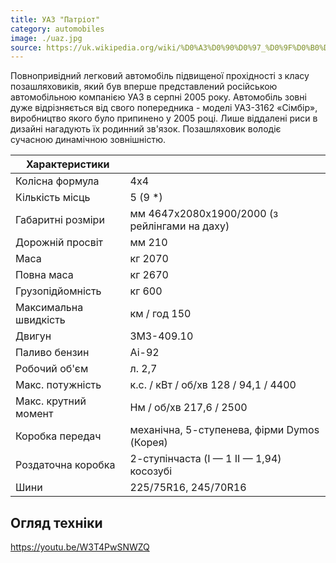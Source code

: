 ```yaml
---
title: УАЗ "Патріот"
category: automobiles
image: ./uaz.jpg
source: https://uk.wikipedia.org/wiki/%D0%A3%D0%90%D0%97_%D0%9F%D0%B0%D1%82%D1%80%D1%96%D0%BE%D1%82#%D0%9D%D0%B0_%D0%BE%D0%B7%D0%B1%D1%80%D0%BE%D1%94%D0%BD%D0%BD%D1%96
---
```


Повнопривідний легковий автомобіль підвищеної прохідності з класу позашляховиків, який був вперше представлений російською автомобільною компанією УАЗ в серпні 2005 року. Автомобіль зовні дуже відрізняється від свого попередника - моделі УАЗ-3162 «Сімбір», виробництво якого було припинено у 2005 році. Лише віддалені риси в дизайні нагадують їх родинний зв'язок. Позашляховик володіє сучасною динамічною зовнішністю.

| Характеристики        |                                               |
| --------------------- | --------------------------------------------- |
| Колісна формула       | 4x4                                           |
| Кількість місць       | 5 (9 \*)                                      |
| Габаритні розміри     | мм 4647x2080x1900/2000 (з рейлінгами на даху) |
| Дорожній просвіт      | мм 210                                        |
| Маса                  | кг 2070                                       |
| Повна маса            | кг 2670                                       |
| Грузопідйомність      | кг 600                                        |
| Максимальна швидкість | км / год 150                                  |
| Двигун                | ЗМЗ-409.10                                    |
| Паливо бензин         | Аі-92                                         |
| Робочий об'єм         | л. 2,7                                        |
| Макс. потужність      | к.с. / кВт / об/хв 128 / 94,1 / 4400          |
| Макс. крутний момент  | Нм / об/хв 217,6 / 2500                       |
| Коробка передач       | механічна, 5-ступенева, фірми Dymos (Корея)   |
| Роздаточна коробка    | 2-ступінчаста (I — 1 II — 1,94) косозубі      |
| Шини                  | 225/75R16, 245/70R16                          |

## Огляд техніки

https://youtu.be/W3T4PwSNWZQ
